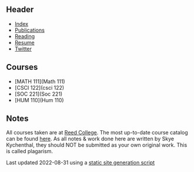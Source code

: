 ## Header
* [Index](/)
* [Publications](/pub_temp)
* [Reading](/reading)
* [Resume](/resume.pdf)
* [Twitter](https://www.twitter.com/skymochi64)
## Courses

* [MATH 111](Math 111) 
* [CSCI 122](csci 122) 
* [SOC 221](Soc 221) 
* [HUM 110](Hum 110) 

## Notes
All courses taken are at [Reed College](https://www.reed.edu). The most up-to-date course catalog can be found [here](https://www.reed.edu/catalog/). As all notes & work done here are written by Skye Kychenthal, they should NOT be submitted as your own original work. This is called plagarism.



Last updated 2022-08-31 using a [static site generation script](https://github.com/SkyMocha/skymocha.github.io/blob/main/update.py)